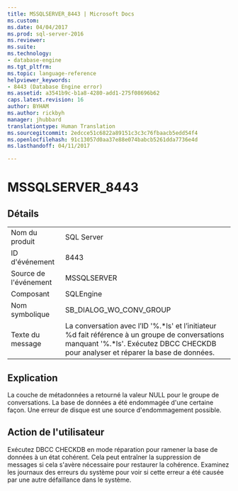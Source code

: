 ```yaml
---
title: MSSQLSERVER_8443 | Microsoft Docs
ms.custom: 
ms.date: 04/04/2017
ms.prod: sql-server-2016
ms.reviewer: 
ms.suite: 
ms.technology:
- database-engine
ms.tgt_pltfrm: 
ms.topic: language-reference
helpviewer_keywords:
- 8443 (Database Engine error)
ms.assetid: a3541b9c-b1a8-4280-add1-275f08696b62
caps.latest.revision: 16
author: BYHAM
ms.author: rickbyh
manager: jhubbard
translationtype: Human Translation
ms.sourcegitcommit: 2edcce51c6822a89151c3c3c76fbaacb5edd54f4
ms.openlocfilehash: 91c13057d0aa37e88e074babcb5261dda7736e4d
ms.lasthandoff: 04/11/2017

---
```

# <a name="mssqlserver8443"></a>MSSQLSERVER_8443
  
## <a name="details"></a>Détails  
  
|||  
|-|-|  
|Nom du produit|SQL Server|  
|ID d'événement|8443|  
|Source de l'événement|MSSQLSERVER|  
|Composant|SQLEngine|  
|Nom symbolique|SB_DIALOG_WO_CONV_GROUP|  
|Texte du message|La conversation avec l’ID '%.*ls' et l’initiateur %d fait référence à un groupe de conversations manquant '%.\*ls'. Exécutez DBCC CHECKDB pour analyser et réparer la base de données.|  
  
## <a name="explanation"></a>Explication  
La couche de métadonnées a retourné la valeur NULL pour le groupe de conversations. La base de données a été endommagée d'une certaine façon. Une erreur de disque est une source d'endommagement possible.  
  
## <a name="user-action"></a>Action de l'utilisateur  
Exécutez DBCC CHECKDB en mode réparation pour ramener la base de données à un état cohérent. Cela peut entraîner la suppression de messages si cela s'avère nécessaire pour restaurer la cohérence. Examinez les journaux des erreurs du système pour voir si cette erreur a été causée par une autre défaillance dans le système.  
  

